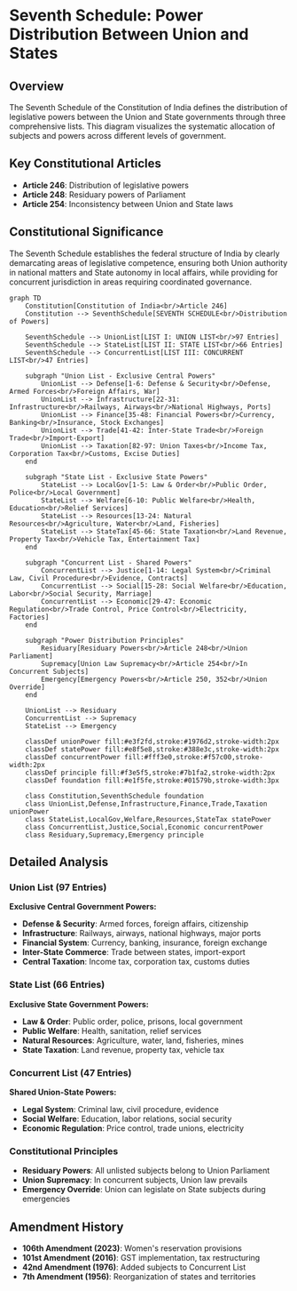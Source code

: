 # Seventh Schedule: Power Distribution Between Union and States

## Overview
The Seventh Schedule of the Constitution of India defines the distribution of legislative powers between the Union and State governments through three comprehensive lists. This diagram visualizes the systematic allocation of subjects and powers across different levels of government.

## Key Constitutional Articles
- **Article 246**: Distribution of legislative powers
- **Article 248**: Residuary powers of Parliament
- **Article 254**: Inconsistency between Union and State laws

## Constitutional Significance
The Seventh Schedule establishes the federal structure of India by clearly demarcating areas of legislative competence, ensuring both Union authority in national matters and State autonomy in local affairs, while providing for concurrent jurisdiction in areas requiring coordinated governance.

```mermaid
graph TD
    Constitution[Constitution of India<br/>Article 246]
    Constitution --> SeventhSchedule[SEVENTH SCHEDULE<br/>Distribution of Powers]
    
    SeventhSchedule --> UnionList[LIST I: UNION LIST<br/>97 Entries]
    SeventhSchedule --> StateList[LIST II: STATE LIST<br/>66 Entries]
    SeventhSchedule --> ConcurrentList[LIST III: CONCURRENT LIST<br/>47 Entries]
    
    subgraph "Union List - Exclusive Central Powers"
        UnionList --> Defense[1-6: Defense & Security<br/>Defense, Armed Forces<br/>Foreign Affairs, War]
        UnionList --> Infrastructure[22-31: Infrastructure<br/>Railways, Airways<br/>National Highways, Ports]
        UnionList --> Finance[35-48: Financial Powers<br/>Currency, Banking<br/>Insurance, Stock Exchanges]
        UnionList --> Trade[41-42: Inter-State Trade<br/>Foreign Trade<br/>Import-Export]
        UnionList --> Taxation[82-97: Union Taxes<br/>Income Tax, Corporation Tax<br/>Customs, Excise Duties]
    end
    
    subgraph "State List - Exclusive State Powers"
        StateList --> LocalGov[1-5: Law & Order<br/>Public Order, Police<br/>Local Government]
        StateList --> Welfare[6-10: Public Welfare<br/>Health, Education<br/>Relief Services]
        StateList --> Resources[13-24: Natural Resources<br/>Agriculture, Water<br/>Land, Fisheries]
        StateList --> StateTax[45-66: State Taxation<br/>Land Revenue, Property Tax<br/>Vehicle Tax, Entertainment Tax]
    end
    
    subgraph "Concurrent List - Shared Powers"
        ConcurrentList --> Justice[1-14: Legal System<br/>Criminal Law, Civil Procedure<br/>Evidence, Contracts]
        ConcurrentList --> Social[15-28: Social Welfare<br/>Education, Labor<br/>Social Security, Marriage]
        ConcurrentList --> Economic[29-47: Economic Regulation<br/>Trade Control, Price Control<br/>Electricity, Factories]
    end
    
    subgraph "Power Distribution Principles"
        Residuary[Residuary Powers<br/>Article 248<br/>Union Parliament]
        Supremacy[Union Law Supremacy<br/>Article 254<br/>In Concurrent Subjects]
        Emergency[Emergency Powers<br/>Article 250, 352<br/>Union Override]
    end
    
    UnionList --> Residuary
    ConcurrentList --> Supremacy
    StateList --> Emergency
    
    classDef unionPower fill:#e3f2fd,stroke:#1976d2,stroke-width:2px
    classDef statePower fill:#e8f5e8,stroke:#388e3c,stroke-width:2px
    classDef concurrentPower fill:#fff3e0,stroke:#f57c00,stroke-width:2px
    classDef principle fill:#f3e5f5,stroke:#7b1fa2,stroke-width:2px
    classDef foundation fill:#e1f5fe,stroke:#01579b,stroke-width:3px
    
    class Constitution,SeventhSchedule foundation
    class UnionList,Defense,Infrastructure,Finance,Trade,Taxation unionPower
    class StateList,LocalGov,Welfare,Resources,StateTax statePower
    class ConcurrentList,Justice,Social,Economic concurrentPower
    class Residuary,Supremacy,Emergency principle
```

## Detailed Analysis

### Union List (97 Entries)
**Exclusive Central Government Powers:**
- **Defense & Security**: Armed forces, foreign affairs, citizenship
- **Infrastructure**: Railways, airways, national highways, major ports
- **Financial System**: Currency, banking, insurance, foreign exchange
- **Inter-State Commerce**: Trade between states, import-export
- **Central Taxation**: Income tax, corporation tax, customs duties

### State List (66 Entries)
**Exclusive State Government Powers:**
- **Law & Order**: Public order, police, prisons, local government
- **Public Welfare**: Health, sanitation, relief services
- **Natural Resources**: Agriculture, water, land, fisheries, mines
- **State Taxation**: Land revenue, property tax, vehicle tax

### Concurrent List (47 Entries)
**Shared Union-State Powers:**
- **Legal System**: Criminal law, civil procedure, evidence
- **Social Welfare**: Education, labor relations, social security
- **Economic Regulation**: Price control, trade unions, electricity

### Constitutional Principles
- **Residuary Powers**: All unlisted subjects belong to Union Parliament
- **Union Supremacy**: In concurrent subjects, Union law prevails
- **Emergency Override**: Union can legislate on State subjects during emergencies

## Amendment History
- **106th Amendment (2023)**: Women's reservation provisions
- **101st Amendment (2016)**: GST implementation, tax restructuring
- **42nd Amendment (1976)**: Added subjects to Concurrent List
- **7th Amendment (1956)**: Reorganization of states and territories